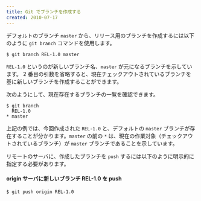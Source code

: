 ```yaml
---
title: Git でブランチを作成する
created: 2010-07-17
---
```


デフォルトのブランチ `master` から、リリース用のブランチを作成するには以下のように `git branch` コマンドを使用します。

```
$ git branch REL-1.0 master
```

`REL-1.0` というのが新しいブランチ名、`master` が元になるブランチを示しています。
2 番目の引数を省略すると、現在チェックアウトされているブランチを基に新しいブランチを作成することができます。

次のようにして、現在存在するブランチの一覧を確認できます。

```
$ git branch
  REL-1.0
* master
```

上記の例では、今回作成された `REL-1.0` と、デフォルトの `master` ブランチが存在することが分かります。`master` の前の `*` は、現在の作業対象（チェックアウトされているブランチ）が `master` ブランチであることを示しています。

リモートのサーバに、作成したブランチを `push` するには以下のように明示的に指定する必要があります。

#### origin サーバに新しいブランチ REL-1.0 を push

```
$ git push origin REL-1.0
```

